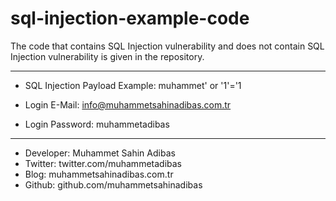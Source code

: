 # sql-injection-example-code

The code that contains SQL Injection vulnerability and does not contain SQL Injection vulnerability is given in the repository.

------------------------------------------------------------------------------

- SQL Injection Payload Example: muhammet' or '1'='1

- Login E-Mail: info@muhammetsahinadibas.com.tr
- Login Password: muhammetadibas

------------------------------------------------------------------------------

- Developer: Muhammet Sahin Adibas
- Twitter: twitter.com/muhammetadibas 
- Blog: muhammetsahinadibas.com.tr
- Github: github.com/muhammetsahinadibas 

